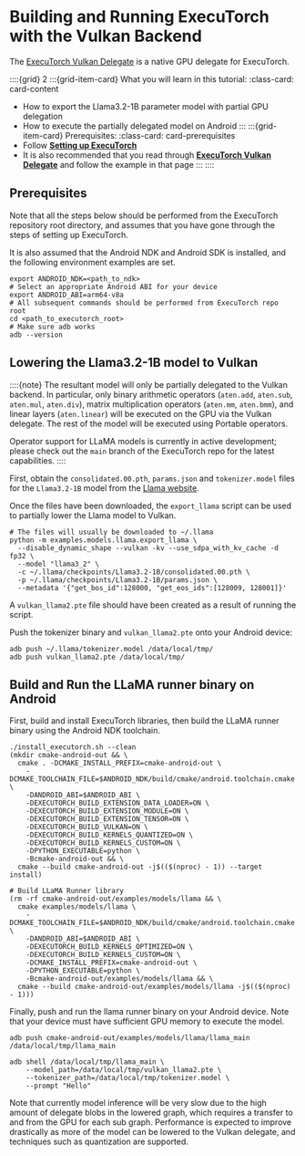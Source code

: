 # Building and Running ExecuTorch with the Vulkan Backend

The [ExecuTorch Vulkan Delegate](../../../docs/source/native-delegates-executorch-vulkan-delegate.md)
is a native GPU delegate for ExecuTorch.

<!----This will show a grid card on the page----->
::::{grid} 2
:::{grid-item-card}  What you will learn in this tutorial:
:class-card: card-content
* How to export the Llama3.2-1B parameter model with partial GPU delegation
* How to execute the partially delegated model on Android
:::
:::{grid-item-card}  Prerequisites:
:class-card: card-prerequisites
* Follow [**Setting up ExecuTorch**](../../../docs/source/getting-started-setup.rst)
* It is also recommended that you read through [**ExecuTorch Vulkan Delegate**](../../../docs/source/native-delegates-executorch-vulkan-delegate.md) and follow the example in that page
:::
::::

## Prerequisites

Note that all the steps below should be performed from the ExecuTorch repository
root directory, and assumes that you have gone through the steps of setting up
ExecuTorch.

It is also assumed that the Android NDK and Android SDK is installed, and the
following environment examples are set.

```shell
export ANDROID_NDK=<path_to_ndk>
# Select an appropriate Android ABI for your device
export ANDROID_ABI=arm64-v8a
# All subsequent commands should be performed from ExecuTorch repo root
cd <path_to_executorch_root>
# Make sure adb works
adb --version
```

## Lowering the Llama3.2-1B model to Vulkan

::::{note}
The resultant model will only be partially delegated to the Vulkan backend. In
particular, only binary arithmetic operators (`aten.add`, `aten.sub`,
`aten.mul`, `aten.div`), matrix multiplication operators (`aten.mm`, `aten.bmm`),
and linear layers (`aten.linear`) will be executed on the GPU via the Vulkan
delegate. The rest of the model will be executed using Portable operators.

Operator support for LLaMA models is currently in active development; please
check out the `main` branch of the ExecuTorch repo for the latest capabilities.
::::

First, obtain the `consolidated.00.pth`, `params.json` and `tokenizer.model`
files for the `Llama3.2-1B` model from the [Llama website](https://www.llama.com/llama-downloads/).

Once the files have been downloaded, the `export_llama` script can be used to
partially lower the Llama model to Vulkan.

```shell
# The files will usually be downloaded to ~/.llama
python -m examples.models.llama.export_llama \
  --disable_dynamic_shape --vulkan -kv --use_sdpa_with_kv_cache -d fp32 \
  --model "llama3_2" \
  -c ~/.llama/checkpoints/Llama3.2-1B/consolidated.00.pth \
  -p ~/.llama/checkpoints/Llama3.2-1B/params.json \
  --metadata '{"get_bos_id":128000, "get_eos_ids":[128009, 128001]}'
```

A `vulkan_llama2.pte` file should have been created as a result of running the
script.

Push the tokenizer binary and `vulkan_llama2.pte` onto your Android device:

```shell
adb push ~/.llama/tokenizer.model /data/local/tmp/
adb push vulkan_llama2.pte /data/local/tmp/
```

## Build and Run the LLaMA runner binary on Android

First, build and install ExecuTorch libraries, then build the LLaMA runner
binary using the Android NDK toolchain.

```shell
./install_executorch.sh --clean
(mkdir cmake-android-out && \
  cmake . -DCMAKE_INSTALL_PREFIX=cmake-android-out \
    -DCMAKE_TOOLCHAIN_FILE=$ANDROID_NDK/build/cmake/android.toolchain.cmake \
    -DANDROID_ABI=$ANDROID_ABI \
    -DEXECUTORCH_BUILD_EXTENSION_DATA_LOADER=ON \
    -DEXECUTORCH_BUILD_EXTENSION_MODULE=ON \
    -DEXECUTORCH_BUILD_EXTENSION_TENSOR=ON \
    -DEXECUTORCH_BUILD_VULKAN=ON \
    -DEXECUTORCH_BUILD_KERNELS_QUANTIZED=ON \
    -DEXECUTORCH_BUILD_KERNELS_CUSTOM=ON \
    -DPYTHON_EXECUTABLE=python \
    -Bcmake-android-out && \
  cmake --build cmake-android-out -j$(($(nproc) - 1)) --target install)

# Build LLaMA Runner library
(rm -rf cmake-android-out/examples/models/llama && \
  cmake examples/models/llama \
    -DCMAKE_TOOLCHAIN_FILE=$ANDROID_NDK/build/cmake/android.toolchain.cmake \
    -DANDROID_ABI=$ANDROID_ABI \
    -DEXECUTORCH_BUILD_KERNELS_OPTIMIZED=ON \
    -DEXECUTORCH_BUILD_KERNELS_CUSTOM=ON \
    -DCMAKE_INSTALL_PREFIX=cmake-android-out \
    -DPYTHON_EXECUTABLE=python \
    -Bcmake-android-out/examples/models/llama && \
  cmake --build cmake-android-out/examples/models/llama -j$(($(nproc) - 1)))
```

Finally, push and run the llama runner binary on your Android device. Note that
your device must have sufficient GPU memory to execute the model.

```shell
adb push cmake-android-out/examples/models/llama/llama_main /data/local/tmp/llama_main

adb shell /data/local/tmp/llama_main \
    --model_path=/data/local/tmp/vulkan_llama2.pte \
    --tokenizer_path=/data/local/tmp/tokenizer.model \
    --prompt "Hello"
```

Note that currently model inference will be very slow due to the high amount of
delegate blobs in the lowered graph, which requires a transfer to and from the
GPU for each sub graph. Performance is expected to improve drastically as more
of the model can be lowered to the Vulkan delegate, and techniques such as
quantization are supported.

